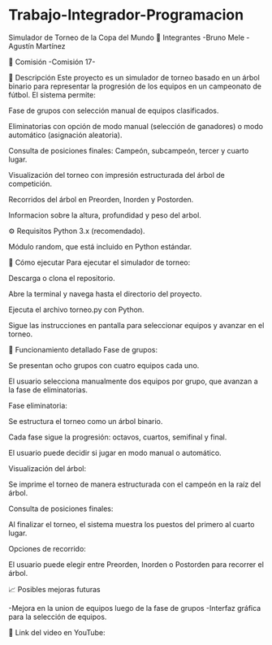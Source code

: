 # Trabajo-Integrador-Programacion
Simulador de Torneo de la Copa del Mundo
👥 Integrantes
-Bruno Mele
-Agustín Martínez

🏫 Comisión
-Comisión 17-

📌 Descripción
Este proyecto es un simulador de torneo basado en un árbol binario para representar la progresión de los equipos en un campeonato de fútbol.
El sistema permite:

Fase de grupos con selección manual de equipos clasificados.

Eliminatorias con opción de modo manual (selección de ganadores) o modo automático (asignación aleatoria).

Consulta de posiciones finales: Campeón, subcampeón, tercer y cuarto lugar.

Visualización del torneo con impresión estructurada del árbol de competición.

Recorridos del árbol en Preorden, Inorden y Postorden.

Informacion sobre la altura, profundidad y peso del arbol.

⚙️ Requisitos
Python 3.x (recomendado).

Módulo random, que está incluido en Python estándar.

🚀 Cómo ejecutar
Para ejecutar el simulador de torneo:

Descarga o clona el repositorio.

Abre la terminal y navega hasta el directorio del proyecto.

Ejecuta el archivo torneo.py con Python.

Sigue las instrucciones en pantalla para seleccionar equipos y avanzar en el torneo.

🏅 Funcionamiento detallado
Fase de grupos:

Se presentan ocho grupos con cuatro equipos cada uno.

El usuario selecciona manualmente dos equipos por grupo, que avanzan a la fase de eliminatorias.

Fase eliminatoria:

Se estructura el torneo como un árbol binario.

Cada fase sigue la progresión: octavos, cuartos, semifinal y final.

El usuario puede decidir si jugar en modo manual o automático.

Visualización del árbol:

Se imprime el torneo de manera estructurada con el campeón en la raíz del árbol.

Consulta de posiciones finales:

Al finalizar el torneo, el sistema muestra los puestos del primero al cuarto lugar.

Opciones de recorrido:

El usuario puede elegir entre Preorden, Inorden o Postorden para recorrer el árbol.

📈 Posibles mejoras futuras

-Mejora en la union de equipos luego de la fase de grupos
-Interfaz gráfica para la selección de equipos.

🎥 Link del video en YouTube:
